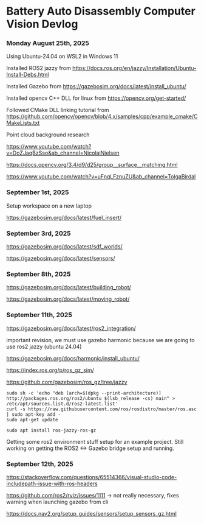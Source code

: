 # Battery Auto Disassembly Computer Vision Devlog

### Monday August 25th, 2025

Using Ubuntu-24.04 on WSL2 in Windows 11

Installed ROS2 jazzy from https://docs.ros.org/en/jazzy/Installation/Ubuntu-Install-Debs.html

Installed Gazebo from https://gazebosim.org/docs/latest/install_ubuntu/

Installed opencv C++ DLL for linux from https://opencv.org/get-started/

Followed CMake DLL linking tutorial from https://github.com/opencv/opencv/blob/4.x/samples/cpp/example_cmake/CMakeLists.txt

Point cloud background research

https://www.youtube.com/watch?v=DoZJaqBzSso&ab_channel=NicolaiNielsen

https://docs.opencv.org/3.4/d9/d25/group__surface__matching.html

https://www.youtube.com/watch?v=uFnqLFznuZU&ab_channel=TolgaBirdal


### September 1st, 2025

Setup workspace on a new laptop

https://gazebosim.org/docs/latest/fuel_insert/


### September 3rd, 2025

https://gazebosim.org/docs/latest/sdf_worlds/

https://gazebosim.org/docs/latest/sensors/

### September 8th, 2025

https://gazebosim.org/docs/latest/building_robot/

https://gazebosim.org/docs/latest/moving_robot/

### September 11th, 2025

https://gazebosim.org/docs/latest/ros2_integration/

important revision, we must use gazebo harmonic because we are going to use ros2 jazzy (ubuntu 24.04)

https://gazebosim.org/docs/harmonic/install_ubuntu/

https://index.ros.org/p/ros_gz_sim/

https://github.com/gazebosim/ros_gz/tree/jazzy

```
sudo sh -c 'echo "deb [arch=$(dpkg --print-architecture)] http://packages.ros.org/ros2/ubuntu $(lsb_release -cs) main" > /etc/apt/sources.list.d/ros2-latest.list'
curl -s https://raw.githubusercontent.com/ros/rosdistro/master/ros.asc | sudo apt-key add -
sudo apt-get update
```

```
sudo apt install ros-jazzy-ros-gz
```

Getting some ros2 environment stuff setup for an example project. Still working on getting the ROS2 <-> Gazebo bridge setup and running.

### September 12th, 2025

https://stackoverflow.com/questions/65514366/visual-studio-code-includepath-issue-with-ros-headers

https://github.com/ros2/rviz/issues/1111 -> not really necessary, fixes warning when launching gazebo from cli

https://docs.nav2.org/setup_guides/sensors/setup_sensors_gz.html